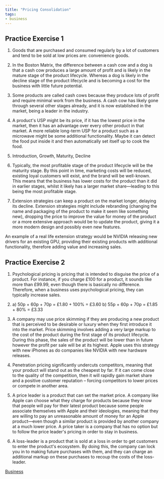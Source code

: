 ```yaml
---
title: "Pricing Consolidation"
tags:
- business
---
```

## Practice Exercise 1

1) Goods that are purchased and consumed regularly by a lot of customers and tend to be sold at low prices are: convenience goods.

4) In the Boston Matrix, the difference between a cash cow and a dog is that a cash cow produces a large amount of profit and is likely in the mature stage of the product lifecycle. Whereas a dog is likely in the decline stage of the product lifecycle and is becoming a cost for the business with little future potential.
5) Some products are called cash cows because they produce lots of profit and require minimal work from the business. A cash cow has likely gone through several other stages already, and it is now established in the market, being a leader in the industry.
6) A product's USP might be its price, if it has the lowest price in the market, then it has an advantage over every other product in that market. A more reliable long-term USP for a product such as a microwave might be some additional functionality. Maybe it can detect the food put inside it and then automatically set itself up to cook the food.
10) Introduction, Growth, Maturity, Decline
11) Typically, the most profitable stage of the product lifecycle will be the maturity stage. By this point in time, marketing costs will be reduced, existing loyal customers will exist, and the brand will be well-known. This means that the business has lower costs for the product than it did in earlier stages, whilst it likely has a larger market share—leading to this being the most profitable stage.
13) Extension strategies can keep a product on the market longer, delaying its decline. Extension strategies might include rebranding (changing the name and packaging of the product to make it seem like something new), dropping the price to improve the value for money of the product or a more extensive approach would be to update the product, giving it a more modern design and possibly even new features.

An example of a real life extension strategy would be NVIDIA releasing new drivers for an existing GPU, providing their existing products with additional functionality, therefore adding value and increasing sales.


## Practice Exercise 2

1) Psychological pricing is pricing that is intended to disguise the price of a product. For instance, if you charge £100 for a product, it sounds like more than £99.99, even though there is basically no difference. Therefore, when a business uses psychological pricing, they can typically increase sales.
2) a) 50p + 60p + 70p = £1.80 + 100% = £3.60
b) 55p + 60p + 70p = £1.85 + 80% = £3.33

3) A company may use price skimming if they are producing a new product that is perceived to be desirable or luxury when they first introduce it into the market. Price skimming involves adding a very large markup to the cost of the product during the first stage of its product lifecycle. During this phase, the sales of the product will be lower than in future however the profit per sale will be at its highest. Apple uses this strategy with new iPhones as do companies like NVIDIA with new hardware releases.
4) Penetration pricing significantly undercuts competitors, meaning that your product will stand out as the cheapest by far. If it can come close to the quality of the competition, then it will rapidly gain market share and a positive customer reputation – forcing competitors to lower prices or compete in another area.
5) A price leader is a product that can set the market price. A company like Apple can choose what they charge for products because they know that people will pay for their latest product because some people associate themselves with Apple and their ideologies, meaning that they are willing to pay an unreasonable amount of money for an Apple product—even though a similar product is provided by another company at a much lower price. A price taker is a company that has no option but to follow the price leader's pricing in order to stay in business.
6) A loss-leader is a product that is sold at a loss in order to get customers to enter the product's ecosystem. By doing this, the company can lock you in to making future purchases with them, and they can charge an additional markup on these purchases to recoup the costs of the loss-leader.


[Business](/Business)